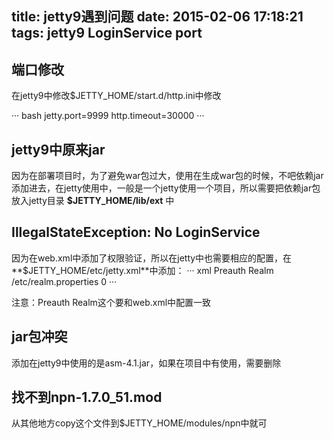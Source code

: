 title: jetty9遇到问题
date: 2015-02-06 17:18:21
tags: jetty9 LoginService  port
---

## 端口修改
    
在jetty9中修改$JETTY_HOME/start.d/http.ini中修改

··· bash
jetty.port=9999
http.timeout=30000
··· 

## jetty9中原来jar

因为在部署项目时，为了避免war包过大，使用在生成war包的时候，不吧依赖jar添加进去，在jetty使用中，一般是一个jetty使用一个项目，所以需要把依赖jar包放入jetty目录 **$JETTY_HOME/lib/ext** 中

## IllegalStateException: No LoginService

因为在web.xml中添加了权限验证，所以在jetty中也需要相应的配置，在**$JETTY_HOME/etc/jetty.xml**中添加：
··· xml
    <Call name="addBean">
      <Arg>
        <New class="org.eclipse.jetty.security.HashLoginService">
          <Set name="name">Preauth Realm</Set>
          <Set name="config"><SystemProperty name="jetty.home" default="."/>/etc/realm.properties</Set>
          <Set name="refreshInterval">0</Set>
        </New>
      </Arg>
    </Call>
···

注意：<Set name="name">Preauth Realm</Set>这个要和web.xml中<realm-name>配置一致

## jar包冲突

添加在jetty9中使用的是asm-4.1.jar，如果在项目中有使用，需要删除

## 找不到npn-1.7.0_51.mod

从其他地方copy这个文件到$JETTY_HOME/modules/npn中就可